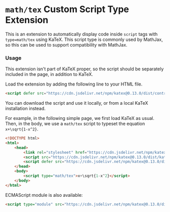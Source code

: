 # `math/tex` Custom Script Type Extension

This is an extension to automatically display code inside `script` tags with `type=math/tex` using KaTeX.
This script type is commonly used by MathJax, so this can be used to support compatibility with MathJax.

### Usage

This extension isn't part of KaTeX proper, so the script should be separately
included in the page, in addition to KaTeX.

Load the extension by adding the following line to your HTML file.

```html
<script defer src="https://cdn.jsdelivr.net/npm/katex@0.13.0/dist/contrib/mathtex-script-type.min.js" integrity="sha384-qZP+ng4xsWcCoVpze8d3TWo/C+lHTf0u17qO65EDOlUX0PODxJXpwYLT6rMhxSGl" crossorigin="anonymous"></script>
```
You can download the script and use it locally, or from a local KaTeX installation instead.

For example, in the following simple page, we first load KaTeX as usual.
Then, in the body, we use a `math/tex` script to typeset the equation `x+\sqrt{1-x^2}`.


```html
<!DOCTYPE html>
<html>
    <head>
        <link rel="stylesheet" href="https://cdn.jsdelivr.net/npm/katex@0.13.0/dist/katex.min.css" integrity="sha384-t5CR+zwDAROtph0PXGte6ia8heboACF9R5l/DiY+WZ3P2lxNgvJkQk5n7GPvLMYw" crossorigin="anonymous">
        <script src="https://cdn.jsdelivr.net/npm/katex@0.13.0/dist/katex.min.js" integrity="sha384-T56lUr/lAifokAe+4nIv6p0djMwNlLF1p8Mc5MKV/uF0cQ3AAidLr4Lvj0Fk4LCx" crossorigin="anonymous"></script>
        <script defer src="https://cdn.jsdelivr.net/npm/katex@0.13.0/dist/contrib/mathtex-script-type.min.js" integrity="sha384-qZP+ng4xsWcCoVpze8d3TWo/C+lHTf0u17qO65EDOlUX0PODxJXpwYLT6rMhxSGl" crossorigin="anonymous"></script>
    </head>
    <body>
        <script type="math/tex">x+\sqrt{1-x^2}</script>
    </body>
</html>
```

ECMAScript module is also available:
```html
<script type="module" src="https://cdn.jsdelivr.net/npm/katex@0.13.0/dist/contrib/mathtex-script-type.mjs" integrity="sha384-4EJvC5tvqq9XJxXvdD4JutBokuFw/dCe2AB4gZ9sRpwFFXECpL3qT43tmE0PkpVg" crossorigin="anonymous"></script>
